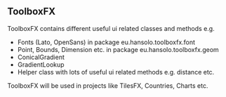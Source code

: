## ToolboxFX

ToolboxFX contains different useful ui related classes and methods e.g.

- Fonts (Lato, OpenSans) in package eu.hansolo.toolboxfx.font
- Point, Bounds, Dimension etc. in package eu.hansolo.toolboxfx.geom
- ConicalGradient
- GradientLookup
- Helper class with lots of useful ui related methods e.g. distance etc.

ToolboxFX will be used in projects like TilesFX, Countries, Charts etc.